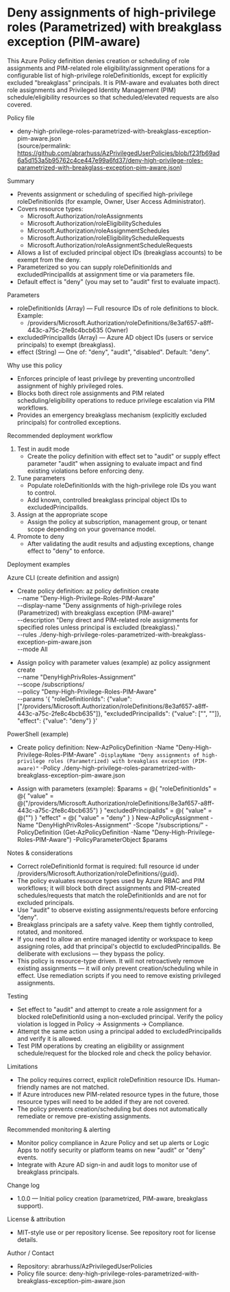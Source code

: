 # Deny assignments of high-privilege roles (Parametrized) with breakglass exception (PIM-aware)

This Azure Policy definition denies creation or scheduling of role assignments and PIM-related role eligibility/assignment operations for a configurable list of high-privilege roleDefinitionIds, except for explicitly excluded "breakglass" principals. It is PIM-aware and evaluates both direct role assignments and Privileged Identity Management (PIM) schedule/eligibility resources so that scheduled/elevated requests are also covered.

Policy file
- deny-high-privilege-roles-parametrized-with-breakglass-exception-pim-aware.json  
  (source/permalink: https://github.com/abrarhuss/AzPrivilegedUserPolicies/blob/f23fb69ad6a5d153a5b95762c4ce447e99a6fd37/deny-high-privilege-roles-parametrized-with-breakglass-exception-pim-aware.json)

Summary
- Prevents assignment or scheduling of specified high-privilege roleDefinitionIds (for example, Owner, User Access Administrator).
- Covers resource types:
  - Microsoft.Authorization/roleAssignments
  - Microsoft.Authorization/roleEligibilitySchedules
  - Microsoft.Authorization/roleAssignmentSchedules
  - Microsoft.Authorization/roleEligibilityScheduleRequests
  - Microsoft.Authorization/roleAssignmentScheduleRequests
- Allows a list of excluded principal object IDs (breakglass accounts) to be exempt from the deny.
- Parameterized so you can supply roleDefinitionIds and excludedPrincipalIds at assignment time or via parameters file.
- Default effect is "deny" (you may set to "audit" first to evaluate impact).

Parameters
- roleDefinitionIds (Array) — Full resource IDs of role definitions to block. Example:
  - /providers/Microsoft.Authorization/roleDefinitions/8e3af657-a8ff-443c-a75c-2fe8c4bcb635 (Owner)
- excludedPrincipalIds (Array) — Azure AD object IDs (users or service principals) to exempt (breakglass).
- effect (String) — One of: "deny", "audit", "disabled". Default: "deny".

Why use this policy
- Enforces principle of least privilege by preventing uncontrolled assignment of highly privileged roles.
- Blocks both direct role assignments and PIM related scheduling/eligibility operations to reduce privilege escalation via PIM workflows.
- Provides an emergency breakglass mechanism (explicitly excluded principals) for controlled exceptions.

Recommended deployment workflow
1. Test in audit mode
   - Create the policy definition with effect set to "audit" or supply effect parameter "audit" when assigning to evaluate impact and find existing violations before enforcing deny.
2. Tune parameters
   - Populate roleDefinitionIds with the high-privilege role IDs you want to control.
   - Add known, controlled breakglass principal object IDs to excludedPrincipalIds.
3. Assign at the appropriate scope
   - Assign the policy at subscription, management group, or tenant scope depending on your governance model.
4. Promote to deny
   - After validating the audit results and adjusting exceptions, change effect to "deny" to enforce.

Deployment examples

Azure CLI (create definition and assign)
- Create policy definition:
  az policy definition create \
    --name "Deny-High-Privilege-Roles-PIM-Aware" \
    --display-name "Deny assignments of high-privilege roles (Parametrized) with breakglass exception (PIM-aware)" \
    --description "Deny direct and PIM-related role assignments for specified roles unless principal is excluded (breakglass)." \
    --rules ./deny-high-privilege-roles-parametrized-with-breakglass-exception-pim-aware.json \
    --mode All

- Assign policy with parameter values (example)
  az policy assignment create \
    --name "DenyHighPrivRoles-Assignment" \
    --scope /subscriptions/<subscriptionId> \
    --policy "Deny-High-Privilege-Roles-PIM-Aware" \
    --params '{
      "roleDefinitionIds": {"value": ["/providers/Microsoft.Authorization/roleDefinitions/8e3af657-a8ff-443c-a75c-2fe8c4bcb635"]},
      "excludedPrincipalIds": {"value": ["<breakglass-objectId-1>", "<breakglass-objectId-2>"]},
      "effect": {"value": "deny"}
    }'

PowerShell (example)
- Create policy definition:
  New-AzPolicyDefinition -Name "Deny-High-Privilege-Roles-PIM-Aware" `
    -DisplayName "Deny assignments of high-privilege roles (Parametrized) with breakglass exception (PIM-aware)" `
    -Policy ./deny-high-privilege-roles-parametrized-with-breakglass-exception-pim-aware.json

- Assign with parameters (example):
  $params = @{
    "roleDefinitionIds" = @{ "value" = @("/providers/Microsoft.Authorization/roleDefinitions/8e3af657-a8ff-443c-a75c-2fe8c4bcb635") }
    "excludedPrincipalIds" = @{ "value" = @("<breakglass-objectId>") }
    "effect" = @{ "value" = "deny" }
  }
  New-AzPolicyAssignment -Name "DenyHighPrivRoles-Assignment" -Scope "/subscriptions/<subscriptionId>" -PolicyDefinition (Get-AzPolicyDefinition -Name "Deny-High-Privilege-Roles-PIM-Aware") -PolicyParameterObject $params

Notes & considerations
- Correct roleDefinitionId format is required: full resource id under /providers/Microsoft.Authorization/roleDefinitions/{guid}.
- The policy evaluates resource types used by Azure RBAC and PIM workflows; it will block both direct assignments and PIM-created schedules/requests that match the roleDefinitionIds and are not for excluded principals.
- Use "audit" to observe existing assignments/requests before enforcing "deny".
- Breakglass principals are a safety valve. Keep them tightly controlled, rotated, and monitored.
- If you need to allow an entire managed identity or workspace to keep assigning roles, add that principal's objectId to excludedPrincipalIds. Be deliberate with exclusions — they bypass the policy.
- This policy is resource-type driven. It will not retroactively remove existing assignments — it will only prevent creation/scheduling while in effect. Use remediation scripts if you need to remove existing privileged assignments.

Testing
- Set effect to "audit" and attempt to create a role assignment for a blocked roleDefinitionId using a non-excluded principal. Verify the policy violation is logged in Policy -> Assignments -> Compliance.
- Attempt the same action using a principal added to excludedPrincipalIds and verify it is allowed.
- Test PIM operations by creating an eligibility or assignment schedule/request for the blocked role and check the policy behavior.

Limitations
- The policy requires correct, explicit roleDefinition resource IDs. Human-friendly names are not matched.
- If Azure introduces new PIM-related resource types in the future, those resource types will need to be added if they are not covered.
- The policy prevents creation/scheduling but does not automatically remediate or remove pre-existing assignments.

Recommended monitoring & alerting
- Monitor policy compliance in Azure Policy and set up alerts or Logic Apps to notify security or platform teams on new "audit" or "deny" events.
- Integrate with Azure AD sign-in and audit logs to monitor use of breakglass principals.

Change log
- 1.0.0 — Initial policy creation (parametrized, PIM-aware, breakglass support).

License & attribution
- MIT-style use or per repository license. See repository root for license details.

Author / Contact
- Repository: abrarhuss/AzPrivilegedUserPolicies  
- Policy file source: deny-high-privilege-roles-parametrized-with-breakglass-exception-pim-aware.json